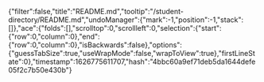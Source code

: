 {"filter":false,"title":"README.md","tooltip":"/student-directory/README.md","undoManager":{"mark":-1,"position":-1,"stack":[]},"ace":{"folds":[],"scrolltop":0,"scrollleft":0,"selection":{"start":{"row":0,"column":0},"end":{"row":0,"column":0},"isBackwards":false},"options":{"guessTabSize":true,"useWrapMode":false,"wrapToView":true},"firstLineState":0},"timestamp":1626775611707,"hash":"4bbc60a9ef71deb5da1644defe05f2c7b50e430b"}